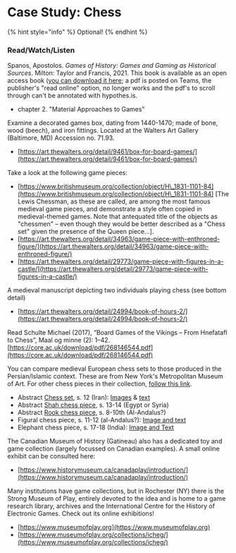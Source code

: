 # Case Study: Chess

{% hint style="info" %}
Optional!
{% endhint %}

### Read/Watch/Listen

Spanos, Apostolos. _Games of History: Games and Gaming as Historical Sources_. Milton: Taylor and Francis, 2021. This book is available as an open access book ([you can download it here](https://www.taylorfrancis.com/books/oa-mono/10.4324/9780429342479/games-history-apostolos-spanos); a pdf is posted on Teams, the publisher's "read online" option, no longer works and the pdf's to scroll through can't be annotated with hypothes.is.&#x20;

* chapter 2. "Material Approaches to Games"

Examine a decorated games box, dating from 1440-1470; made of bone, wood (beech), and iron fittings. Located at the Walters Art Gallery (Baltimore, MD) Accession no. 71.93.

* [https://art.thewalters.org/detail/9461/box-for-board-games/](https://art.thewalters.org/detail/9461/box-for-board-games/)

Take a look at the following game pieces:

* [https://www.britishmuseum.org/collection/object/H\_1831-1101-84](https://www.britishmuseum.org/collection/object/H\_1831-1101-84) \[The Lewis Chessman, as these are called, are among the most famous medieval game pieces, and demonstrate a style often copied in medieval-themed games. Note that antequated title of the objects as "chessmen" – even though they would be better described as a "Chess set" given the presence of the Queen piece...].
* [https://art.thewalters.org/detail/34963/game-piece-with-enthroned-figure/](https://art.thewalters.org/detail/34963/game-piece-with-enthroned-figure/)
* [https://art.thewalters.org/detail/29773/game-piece-with-figures-in-a-castle/](https://art.thewalters.org/detail/29773/game-piece-with-figures-in-a-castle/)

A medieval manuscript depicting two individuals playing chess (see bottom detail)

* [https://art.thewalters.org/detail/24994/book-of-hours-2/](https://art.thewalters.org/detail/24994/book-of-hours-2/)

Read Schulte Michael (2017), “Board Games of the Vikings – From Hnefatafl to Chess”, Maal og minne (2): 1–42. [https://core.ac.uk/download/pdf/268146544.pdf](https://core.ac.uk/download/pdf/268146544.pdf)

You can compare medieval European chess sets to those produced in the Persian/Islamic context. These are from New York's Metropolitan Museum of Art. For other chess pieces in their collection, [follow this link](https://www.metmuseum.org/art/collection/search/140009308).&#x20;

* Abstract [Chess set](https://www.metmuseum.org/art/collection/search/140009580), s. 12 (Iran): [Images](https://www.metmuseum.org/art/collection/search/140009580) & [text](https://www.metmuseum.org/learn/educators/curriculum-resources/art-of-the-islamic-world/unit-six/chapter-one/featured-works-of-art/image-37)
* Abstract [Shah chess piece](https://www.metmuseum.org/art/collection/search/140009700), s. 13-14 (Egypt or Syria)
* Abstract [Rook chess piece,](https://www.metmuseum.org/art/collection/search/140009308) s. 8-10th (Al-Andalus?)
* Figural chess piece, s. 11-12 (al-Andalus?): [Image and text](https://www.metmuseum.org/art/collection/search/140010007)
* Elephant chess piece, s. 17-18 (India): [Image and Text](https://www.metmuseum.org/art/collection/search/140004220)

The Canadian Museum of History (Gatineau) also has a dedicated toy and game collection (largely focussed on Canadian examples). A small online exhibit can be consulted here:

* [https://www.historymuseum.ca/canadaplay/introduction/](https://www.historymuseum.ca/canadaplay/introduction/)

Many institutions have game collections, but in Rochester (NY) there is the Strong Museum of Play, entirely devoted to the idea and is home to a game research library, archives and the International Centre for the History of Electronic Games. Check out its online exhibitions!

* [https://www.museumofplay.org](https://www.museumofplay.org)
* [https://www.museumofplay.org/collections/icheg/](https://www.museumofplay.org/collections/icheg/)
